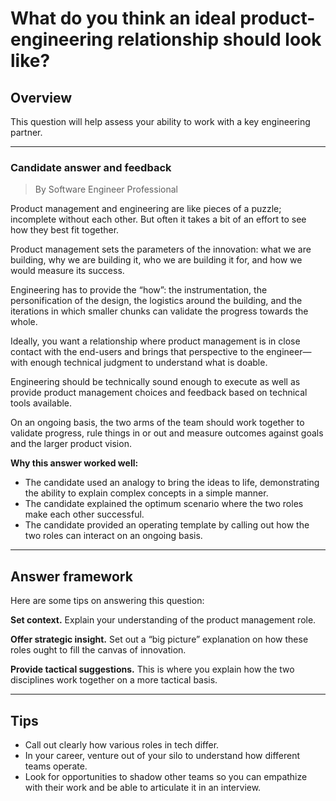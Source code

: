 # What do you think an ideal product-engineering relationship should look like?

## Overview
This question will help assess your ability to work with a key engineering partner.

---

### Candidate answer and feedback
> By Software Engineer Professional

Product management and engineering are like pieces of a puzzle; incomplete without each other. But often it takes a bit of an effort to see how they best fit together.

Product management sets the parameters of the innovation: what we are building, why we are building it, who we are building it for, and how we would measure its success.

Engineering has to provide the “how”: the instrumentation, the personification of the design, the logistics around the building, and the iterations in which smaller chunks can validate the progress towards the whole.

Ideally, you want a relationship where product management is in close contact with the end-users and brings that perspective to the engineer—with enough technical judgment to understand what is doable.

Engineering should be technically sound enough to execute as well as provide product management choices and feedback based on technical tools available.

On an ongoing basis, the two arms of the team should work together to validate progress, rule things in or out and measure outcomes against goals and the larger product vision.

**Why this answer worked well:**

* The candidate used an analogy to bring the ideas to life, demonstrating the ability to explain complex concepts in a simple manner.
* The candidate explained the optimum scenario where the two roles make each other successful.
* The candidate provided an operating template by calling out how the two roles can interact on an ongoing basis.

---

## Answer framework
Here are some tips on answering this question:

**Set context.** Explain your understanding of the product management role.

**Offer strategic insight.** Set out a “big picture” explanation on how these roles ought to fill the canvas of innovation.

**Provide tactical suggestions.** This is where you explain how the two disciplines work together on a more tactical basis.

---

## Tips

* Call out clearly how various roles in tech differ.
* In your career, venture out of your silo to understand how different teams operate.
* Look for opportunities to shadow other teams so you can empathize with their work and be able to articulate it in an interview.
